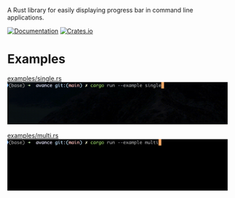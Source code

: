 A Rust library for easily displaying progress bar in command line applications.

[![Documentation](https://docs.rs/avance/badge.svg)](https://docs.rs/avance/)
[![Crates.io](https://img.shields.io/crates/v/avance.svg)](https://crates.io/crates/avance)

# Examples

[examples/single.rs](examples/single.rs)
<img src="https://github.com/Aubrey-Liu/avance/raw/main/screenshots/single.gif">

[examples/multi.rs](examples/multi.rs)
<img src="https://github.com/Aubrey-Liu/avance/raw/main/screenshots/multi.gif">

